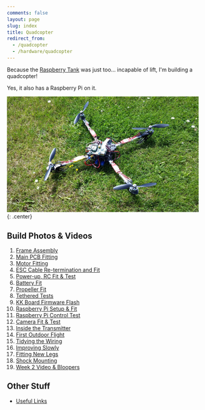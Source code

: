 ```yaml
---
comments: false
layout: page
slug: index
title: Quadcopter
redirect_from:
  - /quadcopter
  - /hardware/quadcopter
---
```


Because the [Raspberry Tank](../raspberry-tank/) was just too... incapable of lift, I'm building a quadcopter!

Yes, it also has a Raspberry Pi on it.

![The Quadcopter](/img/projects/quadcopter/76.jpg){: .center}

## Build Photos & Videos

1. [Frame Assembly](./frame-assembly)
2. [Main PCB Fitting](./main-pcb-fitting)
3. [Motor Fitting](./motor-fitting)
4. [ESC Cable Re-termination and Fit](./esc-cable-re-termination-and-fit)
5. [Power-up, RC Fit & Test](./power-up-rc-fit-amp-test)
6. [Battery Fit](./battery-fit)
7. [Propeller Fit](./propeller-fit)
8. [Tethered Tests](./tethered-tests)
9. [KK Board Firmware Flash](./kk-board-firmware-flash)
10. [Raspberry Pi Setup & Fit](./raspberry-pi-setup-amp-fit)
11. [Raspberry Pi Control Test](./raspberry-pi-control-test)
12. [Camera Fit & Test](./camera-fit-amp-test)
13. [Inside the Transmitter](./inside-the-transmitter)
14. [First Outdoor Flight](./first-outdoor-flight)
15. [Tidying the Wiring](./tidying-the-wiring)
16. [Improving Slowly](./improving-slowly)
17. [Fitting New Legs](./fitting-new-legs)
18. [Shock Mounting](./shock-mounting)
19. [Week 2 Video & Bloopers](./week-2-video-and-bloopers)

## Other Stuff

* [Useful Links](./useful-links)
